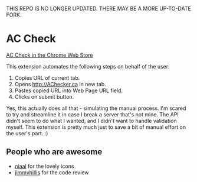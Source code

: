 THIS REPO IS NO LONGER UPDATED. THERE MAY BE A MORE UP-TO-DATE FORK.

# AC Check

[AC Check in the Chrome Web Store](https://chrome.google.com/webstore/detail/ac-check/fmihbjbalcpopammejjimbianfpfeflm)

This extension automates the following steps on behalf of the user:

1. Copies URL of current tab.
2. Opens http://AChecker.ca in new tab.
3. Pastes copied URL into Web Page URL field.
4. Clicks on submit button.

Yes, this actually does all that - simulating the manual process. I'm scared to try and streamline it in case I break a server that's not mine. The API didn't seem to do what I wanted, and I didn't want to handle validation myself. This extension is pretty much just to save a bit of manual effort on the user's part. :)

## People who are awesome

* [niaal](http://github.com/niaal) for the lovely icons 
* [jimmyhillis](http://github.com/jimmyhillis) for the code review
